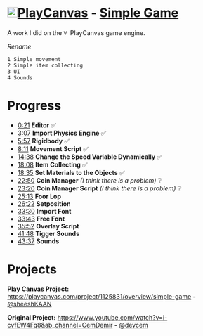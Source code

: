 # <img src="https://camo.githubusercontent.com/9c3ee1b0efa2df93815da0521ca3682144aeee895aa2b95d951dcd353d1109fa/68747470733a2f2f73332d65752d776573742d312e616d617a6f6e6177732e636f6d2f7374617469632e706c617963616e7661732e636f6d2f706c6174666f726d2f696d616765732f6c6f676f2f706c617963616e7661732d6c6f676f2d6d656469756d2e706e67" alt="verified" width="23" height="23">[PlayCanvas](https://developer.playcanvas.com/en/) - [Simple Game](https://playcanvas.com/project/1125831/overview/simple-game)
A work I did on the <img src="https://camo.githubusercontent.com/9c3ee1b0efa2df93815da0521ca3682144aeee895aa2b95d951dcd353d1109fa/68747470733a2f2f73332d65752d776573742d312e616d617a6f6e6177732e636f6d2f7374617469632e706c617963616e7661732e636f6d2f706c6174666f726d2f696d616765732f6c6f676f2f706c617963616e7661732d6c6f676f2d6d656469756d2e706e67" alt="verified" width="15" height="15">PlayCanvas game engine.

_Rename_
```
1 Simple movement
2 Simple item collecting
3 UI
4 Sounds
```
# Progress
- [0:21](https://www.youtube.com/watch?v=i-cvfEW4Fq8) **Editor** ✅
- [3:07](https://www.youtube.com/watch?v=i-cvfEW4Fq8) **Import Physics Engine** ✅
- [5:57](https://www.youtube.com/watch?v=i-cvfEW4Fq8) **Rigidbody** ✅
- [8:11](https://www.youtube.com/watch?v=i-cvfEW4Fq8) **Movement Script** ✅ 
- [14:38](https://www.youtube.com/watch?v=i-cvfEW4Fq8) **Change the Speed Variable Dynamically** ✅
- [18:08](https://www.youtube.com/watch?v=i-cvfEW4Fq8) **Item Collecting** ✅ 
- [18:35](https://www.youtube.com/watch?v=i-cvfEW4Fq8) **Set Materials to the Objects** ✅
- [22:50](https://www.youtube.com/watch?v=i-cvfEW4Fq8) **Coin Manager** _(I think there is a problem)_ ❔
- [23:20](https://www.youtube.com/watch?v=i-cvfEW4Fq8) **Coin Manager Script** _(I think there is a problem)_ ❔
- [25:13](https://www.youtube.com/watch?v=i-cvfEW4Fq8) **Foor Lop**
- [26:22](https://www.youtube.com/watch?v=i-cvfEW4Fq8) **Setposition**
- [33:30](https://www.youtube.com/watch?v=i-cvfEW4Fq8) **Import Font**
- [33:43](https://www.youtube.com/watch?v=i-cvfEW4Fq8) **Free Font**
- [35:52](https://www.youtube.com/watch?v=i-cvfEW4Fq8) **Overlay Script**
- [41:48](https://www.youtube.com/watch?v=i-cvfEW4Fq8) **Tigger Sounds**
- [43:37](https://www.youtube.com/watch?v=i-cvfEW4Fq8) **Sounds**

# Projects
**Play Canvas Project:** https://playcanvas.com/project/1125831/overview/simple-game **-** [@sheeshKAAN](https://github.com/sheeshKAAN)

**Original Project:** https://www.youtube.com/watch?v=i-cvfEW4Fq8&ab_channel=CemDemir **-** [@devcem](https://github.com/devcem)
